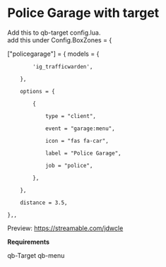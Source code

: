 # Police Garage with target

Add this to qb-target config.lua.  
add this under Config.BoxZones = {




["policegarage"] = {
        models = {

            'ig_trafficwarden',

        },

        options = {

            {

                type = "client",

                event = "garage:menu",

                icon = "fas fa-car",

                label = "Police Garage",

                job = "police",

            },

        },

        distance = 3.5,

    },,
    







            






Preview:
https://streamable.com/jdwcle

**Requirements**

qb-Target
qb-menu
  
  

